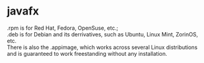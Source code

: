 # javafx
.rpm is for Red Hat, Fedora, OpenSuse, etc.;  
.deb is for Debian and its derrivatives, such as Ubuntu, Linux Mint, ZorinOS, etc.  
There is also the .appimage, which works across several Linux distributions and is guaranteed to work freestanding without any installation.  
